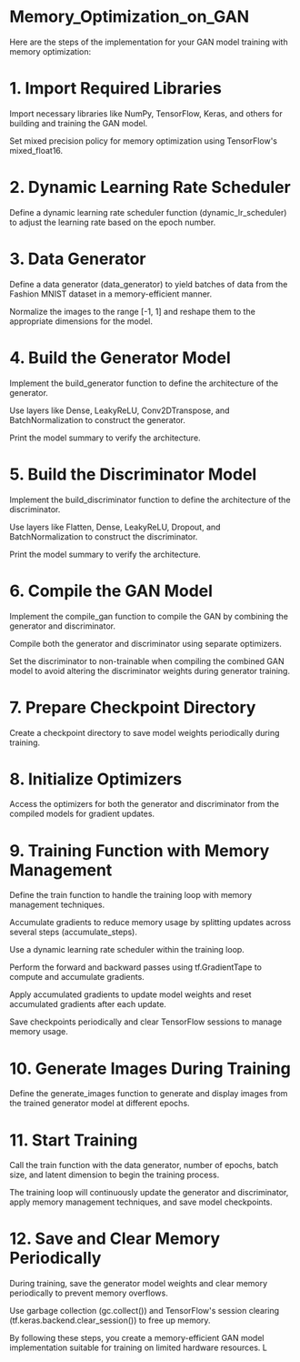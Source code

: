 # Memory_Optimization_on_GAN

Here are the steps of the implementation for your GAN model training with memory optimization:

# 1. Import Required Libraries

Import necessary libraries like NumPy, TensorFlow, Keras, and others for building and training the GAN model.

Set mixed precision policy for memory optimization using TensorFlow's mixed_float16.


# 2. Dynamic Learning Rate Scheduler
Define a dynamic learning rate scheduler function (dynamic_lr_scheduler) to adjust the learning rate based on the epoch number.


# 3. Data Generator
Define a data generator (data_generator) to yield batches of data from the Fashion MNIST dataset in a memory-efficient manner.

Normalize the images to the range [-1, 1] and reshape them to the appropriate dimensions for the model.


# 4. Build the Generator Model
Implement the build_generator function to define the architecture of the generator.

Use layers like Dense, LeakyReLU, Conv2DTranspose, and BatchNormalization to construct the generator.

Print the model summary to verify the architecture.


# 5. Build the Discriminator Model
Implement the build_discriminator function to define the architecture of the discriminator.

Use layers like Flatten, Dense, LeakyReLU, Dropout, and BatchNormalization to construct the discriminator.

Print the model summary to verify the architecture.


# 6. Compile the GAN Model
Implement the compile_gan function to compile the GAN by combining the generator and discriminator.

Compile both the generator and discriminator using separate optimizers.

Set the discriminator to non-trainable when compiling the combined GAN model to avoid altering the discriminator weights during generator training.


# 7. Prepare Checkpoint Directory
Create a checkpoint directory to save model weights periodically during training.


# 8. Initialize Optimizers
Access the optimizers for both the generator and discriminator from the compiled models for gradient updates.


# 9. Training Function with Memory Management
Define the train function to handle the training loop with memory management techniques.

Accumulate gradients to reduce memory usage by splitting updates across several steps (accumulate_steps).

Use a dynamic learning rate scheduler within the training loop.

Perform the forward and backward passes using tf.GradientTape to compute and accumulate gradients.

Apply accumulated gradients to update model weights and reset accumulated gradients after each update.

Save checkpoints periodically and clear TensorFlow sessions to manage memory usage.


# 10. Generate Images During Training
Define the generate_images function to generate and display images from the trained generator model at different epochs.


#  11. Start Training
Call the train function with the data generator, number of epochs, batch size, and latent dimension to begin the training process.

The training loop will continuously update the generator and discriminator, apply memory management techniques, and save model checkpoints.


# 12. Save and Clear Memory Periodically
During training, save the generator model weights and clear memory periodically to prevent memory overflows.

Use garbage collection (gc.collect()) and TensorFlow's session clearing (tf.keras.backend.clear_session()) to free up memory.


By following these steps, you create a memory-efficient GAN model implementation suitable for training on limited hardware resources. L

